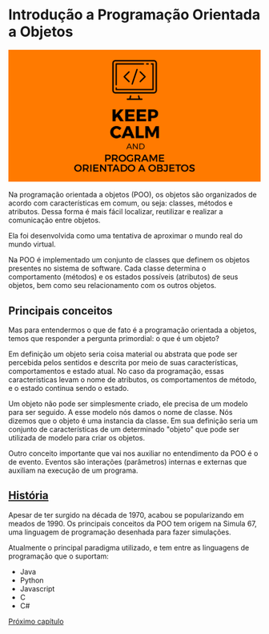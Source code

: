 # Introdução a Programação Orientada a Objetos

![keep calm and programe orientado a objetos](img/programe-orientado-a-objetos.png)

Na programação orientada a objetos (POO), os objetos são organizados de acordo com características em comum, ou seja: classes, métodos e atributos. Dessa forma é mais fácil localizar, reutilizar e realizar a comunicação entre objetos.

Ela foi desenvolvida como uma tentativa de aproximar o mundo real do mundo virtual.

Na POO é implementado um conjunto de classes que definem os objetos presentes no sistema de software. Cada classe determina o comportamento (métodos) e os estados possíveis (atributos) de seus objetos, bem como seu relacionamento com os outros objetos.

## Principais conceitos

Mas para entendermos o que de fato é a programação orientada a objetos, temos que responder a pergunta primordial: o que é um objeto?
 
Em definição um objeto seria coisa material ou abstrata que pode ser percebida pelos sentidos e descrita por meio de suas características, comportamentos e estado atual. No caso da programação, essas características levam o nome de atributos, os comportamentos de método, e o estado continua sendo o estado.

Um objeto não pode ser simplesmente criado, ele precisa de um modelo para ser seguido. A esse modelo nós damos o nome de classe. Nós dizemos que o objeto é uma instancia da classe. Em sua definição seria um conjunto de características de um determinado "objeto" que pode ser utilizada de modelo para criar os objetos.

Outro conceito importante que vai nos auxiliar no entendimento da POO é o de evento. Eventos são interações (parâmetros) internas e externas que auxiliam na execução de um programa.

## [História](https://pt.wikipedia.org/wiki/Programa%C3%A7%C3%A3o_orientada_a_objetos)
 
 Apesar de ter surgido na década de 1970, acabou se popularizando em meados de 1990. Os principais conceitos da POO tem origem na Simula 67, uma linguagem de programação desenhada para fazer simulações.

 Atualmente o principal paradigma utilizado, e tem entre as linguagens de programação que o suportam:
 - Java
 - Python
 - Javascript
 - C
 - C#

[Próximo capítulo](pilaresDaPOO/pilaresDaPOO.md)
